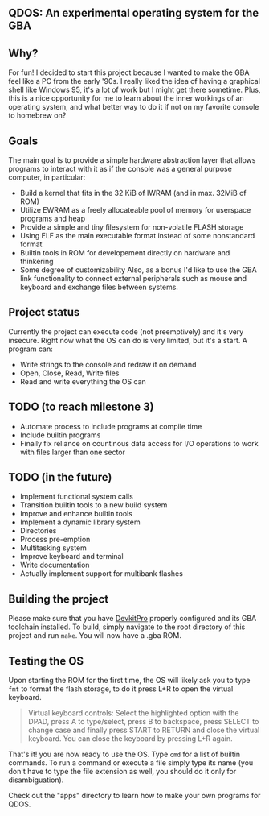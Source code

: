 ## QDOS: An experimental operating system for the GBA

## Why?
For fun!
I decided to start this project because I wanted to make the GBA feel like a PC from the early '90s.
I really liked the idea of having a graphical shell like Windows 95, it's a lot of work but I might get there sometime.
Plus, this is a nice opportunity for me to learn about the inner workings of an operating system, and what better way to do it if not on my favorite console to homebrew on?

## Goals
The main goal is to provide a simple hardware abstraction layer that allows programs to interact with it as if the console was a general purpose computer, in particular:
- Build a kernel that fits in the 32 KiB of IWRAM (and in max. 32MiB of ROM)
- Utilize EWRAM as a freely allocateable pool of memory for userspace programs and heap
- Provide a simple and tiny filesystem for non-volatile FLASH storage
- Using ELF as the main executable format instead of some nonstandard format
- Builtin tools in ROM for developement directly on hardware and thinkering
- Some degree of customizability
Also, as a bonus I'd like to use the GBA link functionality to connect external peripherals such as mouse and keyboard and exchange files between systems.

## Project status
Currently the project can execute code (not preemptively) and it's very insecure.
Right now what the OS can do is very limited, but it's a start.
A program can:
- Write strings to the console and redraw it on demand
- Open, Close, Read, Write files
- Read and write everything the OS can

## TODO (to reach milestone 3)
- Automate process to include programs at compile time
- Include builtin programs
- Finally fix reliance on countinous data access for I/O operations to work with files larger than one sector

## TODO (in the future)
- Implement functional system calls
- Transition builtin tools to a new build system
- Improve and enhance builtin tools
- Implement a dynamic library system
- Directories
- Process pre-emption
- Multitasking system
- Improve keyboard and terminal
- Write documentation
- Actually implement support for multibank flashes

## Building the project
Please make sure that you have [DevkitPro](https://devkitpro.org/wiki/Getting_Started) properly configured and its GBA toolchain installed.
To build, simply navigate to the root directory of this project and run `make`.
You will now have a .gba ROM.

## Testing the OS
Upon starting the ROM for the first time, the OS will likely ask you to type `fmt` to format the flash storage, to do it press L+R to open the virtual keyboard.
> Virtual keyboard controls:
> Select the highlighted option with the DPAD, press A to type/select, press B to backspace, press SELECT to change case and finally press START to RETURN and close the virtual keyboard.
> You can close the keyboard by pressing L+R again.

That's it! you are now ready to use the OS.
Type `cmd` for a list of builtin commands.
To run a command or execute a file simply type its name (you don't have to type the file extension as well, you should do it only for disambiguation).

Check out the "apps" directory to learn how to make your own programs for QDOS.
